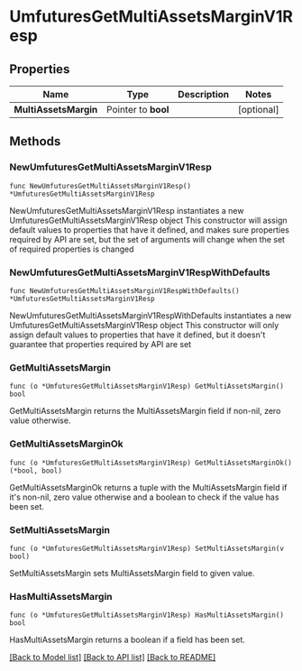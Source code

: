 # UmfuturesGetMultiAssetsMarginV1Resp

## Properties

Name | Type | Description | Notes
------------ | ------------- | ------------- | -------------
**MultiAssetsMargin** | Pointer to **bool** |  | [optional] 

## Methods

### NewUmfuturesGetMultiAssetsMarginV1Resp

`func NewUmfuturesGetMultiAssetsMarginV1Resp() *UmfuturesGetMultiAssetsMarginV1Resp`

NewUmfuturesGetMultiAssetsMarginV1Resp instantiates a new UmfuturesGetMultiAssetsMarginV1Resp object
This constructor will assign default values to properties that have it defined,
and makes sure properties required by API are set, but the set of arguments
will change when the set of required properties is changed

### NewUmfuturesGetMultiAssetsMarginV1RespWithDefaults

`func NewUmfuturesGetMultiAssetsMarginV1RespWithDefaults() *UmfuturesGetMultiAssetsMarginV1Resp`

NewUmfuturesGetMultiAssetsMarginV1RespWithDefaults instantiates a new UmfuturesGetMultiAssetsMarginV1Resp object
This constructor will only assign default values to properties that have it defined,
but it doesn't guarantee that properties required by API are set

### GetMultiAssetsMargin

`func (o *UmfuturesGetMultiAssetsMarginV1Resp) GetMultiAssetsMargin() bool`

GetMultiAssetsMargin returns the MultiAssetsMargin field if non-nil, zero value otherwise.

### GetMultiAssetsMarginOk

`func (o *UmfuturesGetMultiAssetsMarginV1Resp) GetMultiAssetsMarginOk() (*bool, bool)`

GetMultiAssetsMarginOk returns a tuple with the MultiAssetsMargin field if it's non-nil, zero value otherwise
and a boolean to check if the value has been set.

### SetMultiAssetsMargin

`func (o *UmfuturesGetMultiAssetsMarginV1Resp) SetMultiAssetsMargin(v bool)`

SetMultiAssetsMargin sets MultiAssetsMargin field to given value.

### HasMultiAssetsMargin

`func (o *UmfuturesGetMultiAssetsMarginV1Resp) HasMultiAssetsMargin() bool`

HasMultiAssetsMargin returns a boolean if a field has been set.


[[Back to Model list]](../README.md#documentation-for-models) [[Back to API list]](../README.md#documentation-for-api-endpoints) [[Back to README]](../README.md)


